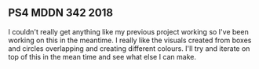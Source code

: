 ## PS4 MDDN 342 2018

I couldn't really get anything like my previous project working so I've been working on this in the meantime. I really like the visuals created from boxes and circles overlapping and creating different colours. I'll try and iterate on top of this in the mean time and see what else I can make.